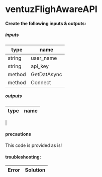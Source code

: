 ventuzFlighAwareAPI
===================

#### Create the following inputs & outputs:

##### inputs

| type          | name          |
| ------------- |-------------|
| string      | user_name |
| string      | api_key |
| method      | GetDatAsync |
| method      | Connect |

##### outputs

| type          | name          |
| ------------- |-------------|
| 

#### precautions
This code is provided as is! 
#### troubleshooting:

|Error    | Solution |
|---------|-----|










